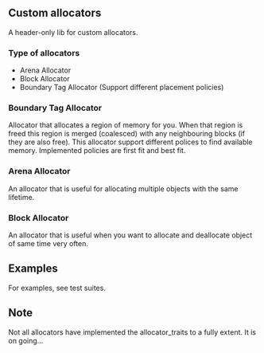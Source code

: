 ## Custom allocators
A header-only lib for custom allocators.

### Type of allocators
* Arena Allocator
* Block Allocator
* Boundary Tag Allocator (Support different placement policies)

### Boundary Tag Allocator
Allocator that allocates a region of memory for you. When that region is freed this region is merged (coalesced) with any neighbouring blocks (if they are also free). This allocator support different polices to find available memory. Implemented policies are first fit and best fit.

### Arena Allocator
An allocator that is useful for allocating multiple objects with the same lifetime.

### Block Allocator
An allocator that is useful when you want to allocate and deallocate object of same time very often.

## Examples
For examples, see test suites.

## Note
Not all allocators have implemented the allocator_traits to a fully extent. It is on going...
